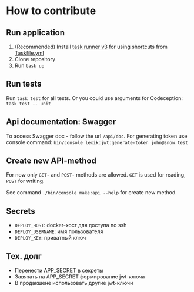 # How to contribute

## Run application

1. (Recommended) Install [task runner v3](https://taskfile.dev/#/installation) for using shortcuts from [Taskfile.yml](Taskfile.yml) 
2. Clone repository
3. Run `task up`

## Run tests

Run `task test` for all tests. Or you could use arguments for Codeception: `task test -- unit`

## Api documentation: Swagger

To access Swagger doc - follow the url `/api/doc`. For generating token use
console command: `bin/console lexik:jwt:generate-token john@snow.test`


## Create new API-method

For now only `GET-` and `POST-` methods are allowed. `GET` is used for reading, `POST` for writing.

See command `./bin/console make:api --help` for create new method.



## Secrets

- `DEPLOY_HOST`: docker-хост для доступа по ssh
- `DEPLOY_USERNAME`: имя пользователя
- `DEPLOY_KEY`: приватный ключ


## Тех. долг
- Перенести APP_SECRET в секреты
- Завязать на APP_SECRET формирование jwt-ключа
- В продакшене использовать другие jwt-ключи